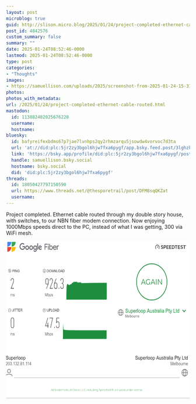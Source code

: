 ```yaml
---
layout: post
microblog: true
guid: http://slison.micro.blog/2025/01/24/project-completed-ethernet-cable-routed.html
post_id: 4842576
custom_summary: false
summary: ""
date: 2025-01-24T08:52:46-0000
lastmod: 2025-01-24T08:52:46-0000
type: post
categories:
- "Thoughts"
images:
- https://samuellison.com/uploads/2025/screenshot-from-2025-01-24-15-31-32.png
photos:
photos_with_metadata:
url: /2025/01/24/project-completed-ethernet-cable-routed.html
mastodon:
  id: 113882482025676228
  username: 
  hostname: 
bluesky:
  id: bafyreifexbdms67p7jae7lvnhps2qy2rhmzarqu5jsowdw4vorvoc7d3ta
  url: 'at://did:plc:5jr2zy3bgol6hjw7fxa6pygf/app.bsky.feed.post/3lghzh3s64j2j'
  link: 'https://bsky.app/profile/did:plc:5jr2zy3bgol6hjw7fxa6pygf/post/3lghzh3s64j2j'
  handle: samuellison.bsky.social
  hostname: bsky.social
  did: 'did:plc:5jr2zy3bgol6hjw7fxa6pygf'
threads:
  id: 18050427797150590
  url: https://www.threads.net/@thesporetrail/post/DFM8sqQKZat
  username: 
---
```

Project completed. Ethernet cable routed through my double story house, with switches, to our NBN fiber modem connection. Now enjoying 1000Mbps speeds direct to the PC, instead of what I was getting, 300 via WiFi mesh.

<img src="uploads/2025/screenshot-from-2025-01-24-15-31-32.png" width="600" height="432" alt="">
